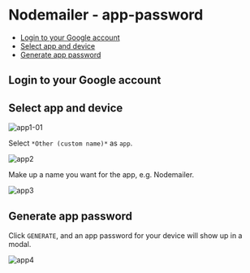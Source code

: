 # Nodemailer - app-password

- [Login to your Google account]() 
- [Select app and device]()
- [Generate app password]()

## Login to your Google account 

## Select app and device 

![app1-01](https://user-images.githubusercontent.com/35587864/177155563-6aa71137-3c5a-4fdb-839f-96d1748b5d76.png)

Select `*Other (custom name)*` as `app`. 

![app2](https://user-images.githubusercontent.com/35587864/177155611-90958b24-9324-457b-aea8-1f493ffc7c2c.png)

Make up a name you want for the app, e.g. Nodemailer. 

![app3](https://user-images.githubusercontent.com/35587864/177155657-49df044d-c4b3-4447-aedf-dc6edcc2b7c2.png)

## Generate app password 
Click `GENERATE`, and an app password for your device will show up in a modal. 

![app4](https://user-images.githubusercontent.com/35587864/177155696-7b5a4bd8-0846-4b47-bfa3-4f445475074d.png)
